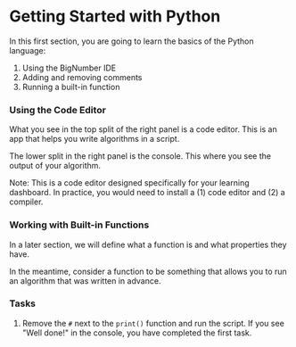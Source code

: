 # Getting Started with Python

In this first section, you are going to learn the basics of the Python language:

1. Using the BigNumber IDE
2. Adding and removing comments
3. Running a built-in function


### Using the Code Editor

What you see in the top split of the right panel is a code editor. This is an app that helps you write algorithms in a script.

The lower split in the right panel is the console. This where you see the output of your algorithm.

Note:
This is a code editor designed specifically for your learning dashboard. In practice, you would need to install a (1) code editor and (2) a compiler.

### Working with Built-in Functions

In a later section, we will define what a function is and what properties they have.

In the meantime, consider a function to be something that allows you to run an algorithm that was written in advance.

### Tasks

1. Remove the `#` next to the `print()` function and run the script. If you see "Well done!" in the console, you have completed the first task.